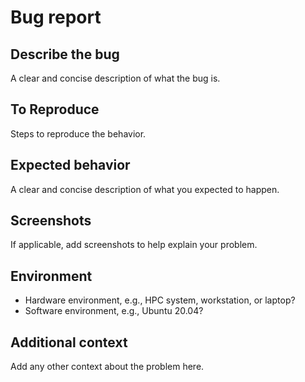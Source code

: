 # Bug report

## Describe the bug

A clear and concise description of what the bug is.

## To Reproduce

Steps to reproduce the behavior.

## Expected behavior

A clear and concise description of what you expected to happen.

## Screenshots

If applicable, add screenshots to help explain your problem.

## Environment

- Hardware environment, e.g., HPC system, workstation, or laptop?
- Software environment, e.g., Ubuntu 20.04?

## Additional context

Add any other context about the problem here.
